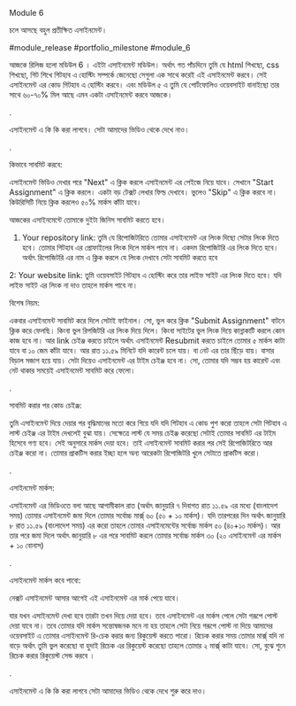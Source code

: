 Module 6

চলে আসছে বহুল প্রতীক্ষিত এসাইনমেন্ট। 

#module_release #portfolio_milestone #module_6

আজকে রিলিজ হলো মডিউল 6 । এইটা এসাইনমেন্ট মডিউল। অর্থাৎ গত পাঁচদিনে তুমি যে html শিখছো, css শিখছো, গিট শিখে গিটহাব এ হোস্টিং সম্পর্কে জেনেছো সেগুলা এক সাথে করেই এই এসাইনমেন্ট করবে। সেই এসাইনমেন্ট এর কোড গিটহাব এ হোস্টিং করবে। এবং মডিউল ৫ এ তুমি যে পোর্টফোলিও ওয়েবসাইট বানাইছো তার সাথে ৬০-৭০% মিল আছে এমন একটা এসাইনমেন্ট করবে আজকে। 

.

এসাইনমেন্ট এ কি কি করা লাগবে। সেটা আমাদের ভিডিও থেকে দেখে নাও। 

.

কিভাবে সাবমিট করবে:

এসাইনমেন্ট ভিডিও দেখার পরে "Next" এ ক্লিক করলে এসাইনমেন্ট এর পেইজে নিয়ে যাবে। সেখানে "Start Assignment" এ ক্লিক করলে। একটা বড় টেক্সট লেখার ফিল্ড দেখাবে। ভুলেও "Skip" এ ক্লিক করবে না। কিউরিসিটি নিয়ে ক্লিক করলেও ৫০% মার্কস কাঁটা যাবে। 

আজকের এসাইনমেন্টে তোমাকে দুইটা জিনিস সাবমিট করতে হবে। 

 

1. Your repository link: তুমি যে রিপোজিটরিতে তোমার এসাইনমেন্ট এর লিংক দিছো সেটার লিংক দিতে হবে। তোমার গিটহাব এর প্রোফাইলের লিংক দিলে মার্কস পাবে না। একদম রিপোজিটরি এর লিংক দিতে হবে। অর্থাৎ রিপোজিটরি এর নাম এ ক্লিক করলে যে লিংক দেখাবে সেটা সাবমিট করতে হবে 

2: Your website link: তুমি ওয়েবসাইট গিটহাব এ হোস্টিং করে তার লাইভ সাইট এর লিংক দিতে হবে। যদি লাইভ সাইট এর লিংক না দাও তাহলে মার্কস পাবে না। 

 

বিশেষ নিয়ম: 

একবার এসাইনমেন্ট সাবমিট করে দিলে সেটাই ফাইনাল। সো, ভুল করে ক্লিক "Submit Assignment" বাটনে ক্লিক করে ফেলছি। কিংবা ভুল রিপজিটরি এর লিংক দিয়ে দিলে। কিংবা সাইটের ভুল লিংক দিয়ে কান্নাকাটি করলে কোন কাজ হবে না। আর link চেইঞ্জ করতে চাইলে অর্থাৎ এসাইনমেন্ট Resubmit করতে চাইলে তোমার ৫ মার্কস কাটা যাবে বা ১০ জেম কাঁটা যাবে। আর রাত ১১.৫৯ মিনিটে যদি কারেন্ট চলে যায়। বা নেট এর তার ছিঁড়ে যায়। বাসার বিড়াল সজাগ হয়ে যায়। সেটা দিয়েও এসাইনমেন্ট এর টাইম চেইঞ্জ হবে না। সো, তোমার যদি সম্ভব হয় কারেন্ট এবং নেট থাকার সময়েই এসাইনমেন্ট সাবমিট করে ফেলো। 

.

সাবমিট করার পর কোড চেইঞ্জ: 

তুমি এসাইনমেন্ট দিয়ে দেয়ার পর বুদ্ধিমানের মতো করে গিয়ে যদি যদি গিটহাব এ কোড পুশ করো তাহলে সেটা গিটহাব এ লাস্ট চেইঞ্জ এর টাইম দেখলেই বুঝা যায়। সেক্ষেত্রে লাস্ট যে সময় চেইঞ্জ করেছো সেটাই তোমার সাবমিট এর টাইম হিসেবে গণ্য হবে। সেই অনুসারে মার্কস দেয়া হবে। তাই এসাইনমেন্ট সাবমিট করার পর সেই রিপোজিটরিতে আর চেইঞ্জ করো না। তোমার প্রাকটিস করার ইচ্ছা হলে অন্য আরেকটা রিপোজিটরি খুলে সেটাতে প্রাকটিস করো। 

.

এসাইনমেন্ট মার্কস:

এসাইনমেন্ট এর ভিডিওতে বলা আছে আগামীকাল রাত (অর্থাৎ জানুয়ারি ৭ দিবাগত রাত ১১.৫৯ এর মধ্যে (বাংলাদেশ সময়) তোমার এসাইনমেন্ট জমা দিলে তোমার সর্বোচ্চ মার্ক্স্ ৬০ (৫০ + ১০ মার্কস)। যদি তারপরের দিন অর্থাৎ জানুয়ারি ৮ রাত ১১.৫৯ (বাংলাদেশ সময়) এর করো তাহলে তোমার এসাইনমেন্টের সর্বোচ্চ মার্কস ৫০ (৪০+১০ মার্কস)। আর তার পরে জমা দিলে অর্থাৎ জানুয়ারি ৮ এর পরে সাবমিট করলে তোমার সর্বোচ্চ মার্কস ৩০ (২০ এসাইনমেন্ট এর মার্কস + ১০ বোনাস)

 

 

.

এসাইনমেন্ট মার্কস কবে পাবো: 

নেক্সট এসাইনমেন্ট আসার আগেই এই এসাইনমেন্ট এর মার্ক পেয়ে যাবে। 

যার যখন এসাইনমেন্ট দেখা হবে তারটা তখন দিয়ে দেয়া হবে। তবে এসাইনমেন্ট এর মার্কস পেলে সেটা গরূপে পোস্ট দেয়া যাবে না। তবে তোমার যদি মার্কস সন্তোষজনক মনে না হয় তাহলে সেটা নিয়ে গরূপে পোস্ট না দিয়ে আমাদের ওয়েবসাইট এ তোমার এসাইনমেন্ট রি-চেক করার জন্য রিকুয়েস্ট করতে পারো। রিচেক করার সময় তোমার মার্ক্স্ যদি না বাড়ে অর্থাৎ তুমি ভুল করেছো বা হুদাই রিচেক এর রিকুয়েস্ট করেছো তাহলে তোমার ২ মার্ক্স্ কাটা যাবে। সো, বুঝে শুনে রিচেক করার রিকুয়েস্ট সেন্ড করবে ।  

.

 

এসাইনমেন্ট এ কি কি করা লাগবে সেটা আমাদের ভিডিও থেকে দেখে শুরু করে দাও।
